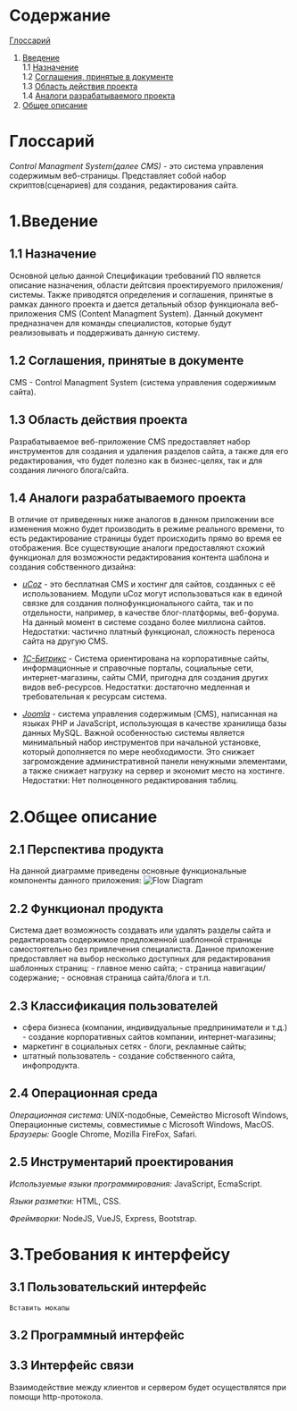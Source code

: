 # Содержание
[Глоссарий](#Глоссарий)
1. [Введение](#1Введение)  
    1.1 [Назначение](#11-Назначение)  
    1.2 [Соглашения, принятые в документе](#12-Соглашения-принятые-в-документе)  
    1.3 [Область действия проекта](#13-Область-действия-проекта)  
    1.4 [Аналоги разрабатываемого проекта](#14-Аналоги-разрабатываемого-проекта)
2. [Общее описание](#2-Общее-описание)

# Глоссарий
*Control Managment System(далее CMS)* - это система управления содержимым веб-страницы. Представляет собой набор скриптов(сценариев) для создания, редактирования сайта.


# 1.Введение
   ## 1.1 Назначение
Основной целью данной Спецификации требований ПО является описание назначения, области дейтсвия проектируемого приложения/системы. Также приводятся определения и соглашения, принятые в рамках данного проекта и дается детальный обзор функционала веб-приложения CMS (Content Managment System). Данный документ предназначен для команды специалистов, которые будут реализовывать и поддерживать данную систему.

  ##  1.2 Соглашения, принятые в документе
CMS - Control Managment System (система управления содержимым сайта).

 ##   1.3 Область действия проекта
Разрабатываемое веб-приложение CMS предоставляет набор инструментов для создания и удаления разделов сайта, а также для его редактирования, что будет полезно как в бизнес-целях, так и для создания личного блога/сайта.

 ##   1.4 Аналоги разрабатываемого проекта
В отличие от приведенных ниже аналогов в данном приложении все изменения можно будет производить в режиме реального времени, то есть редактирование страницы будет происходить прямо во время ее отображения.
Все существующие аналоги предоставляют схожий функционал для возможности редактирования контента шаблона и создания собственного дизайна:

- *[uCoz](https://www.ucoz.ru/)* - это бесплатная CMS и хостинг для сайтов, созданных с её использованием. Модули uCoz могут использоваться как в единой связке для создания полнофункционального сайта, так и по отдельности, например, в качестве блог-платформы, веб-форума. На данный момент в системе создано более миллиона сайтов. 
Недостатки: частично платный функционал, сложность переноса сайта на другую CMS.

- *[1C-Битрикс](https://www.bitrix24.by/)* - Система ориентирована на корпоративные сайты, информационные и справочные порталы, социальные сети, интернет-магазины, сайты СМИ, пригодна для создания других видов веб-ресурсов.
Недостатки: достаточно медленная и требовательная к ресурсам система.

- *[Joomla](https://www.joomla.org/)* - система управления содержимым (CMS), написанная на языках PHP и JavaScript, использующая в качестве хранилища базы данных MySQL. Важной особенностью системы является минимальный набор инструментов при начальной установке, который дополняется по мере необходимости. Это снижает загромождение административной панели ненужными элементами, а также снижает нагрузку на сервер и экономит место на хостинге.
Недостатки: Нет полноценного редактирования таблиц.


# 2.Общее описание
   ## 2.1 Перспектива продукта 
   На данной диаграмме приведены основные функциональные компоненты данного приложения:
 ![Flow Diagram](https://i.ibb.co/Dtp3Dx8/dfd.png)

   ## 2.2 Функционал продукта
   Система дает возможность создавать или удалять разделы сайта и редактировать содержимое предложенной шаблонной страницы самостоятельно без привлечения специалиста. Данное приложение предоставляет на выбор несколько доступных для редактирования шаблонных страниц:
        - главное меню сайта;
        - страница навигации/содержание;
        - основная страница сайта/блога и т.п.

  ## 2.3 Классификация пользователей
   - сфера бизнеса (компании, индивидуальные предприниматели и т.д.) - создание корпоративных сайтов компании, интернет-магазины;
   - маркетинг в социальных сетях - блоги, рекламные сайты;
   - штатный пользователь - создание собственного сайта, инфопродукта.

  ## 2.4 Операционная среда
  *Операционная система:* UNIX-подобные, Семейство Microsoft Windows, Операционные системы, совместимые с Microsoft Windows, MacOS.
  *Браузеры:* Google Chrome, Mozilla FireFox, Safari.

  ## 2.5 Инструментарий проектирования
  *Используемые языки программирования:* JavaScript, EcmaScript.
  
  *Языки разметки:* HTML, CSS.
  
  *Фреймворки:* NodeJS, VueJS, Express, Bootstrap.

# 3.Требования к интерфейсу
  ## 3.1 Пользовательский интерфейс
    Вставить мокапы
    
  ## 3.2 Программный интерфейс

  ## 3.3 Интерфейс связи
  Взаимодействие между клиентов и сервером будет осуществлятся при помощи http-протокола.
  
